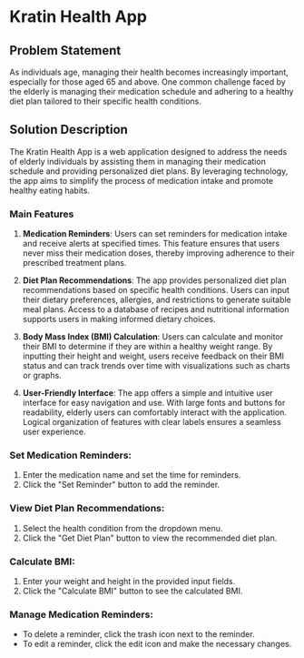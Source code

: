 # Kratin Health App

## Problem Statement
As individuals age, managing their health becomes increasingly important, especially for those aged 65 and above. One common challenge faced by the elderly is managing their medication schedule and adhering to a healthy diet plan tailored to their specific health conditions.

## Solution Description
The Kratin Health App is a web application designed to address the needs of elderly individuals by assisting them in managing their medication schedule and providing personalized diet plans. By leveraging technology, the app aims to simplify the process of medication intake and promote healthy eating habits.

### Main Features
1. **Medication Reminders**: Users can set reminders for medication intake and receive alerts at specified times. This feature ensures that users never miss their medication doses, thereby improving adherence to their prescribed treatment plans.

2. **Diet Plan Recommendations**: The app provides personalized diet plan recommendations based on specific health conditions. Users can input their dietary preferences, allergies, and restrictions to generate suitable meal plans. Access to a database of recipes and nutritional information supports users in making informed dietary choices.

3. **Body Mass Index (BMI) Calculation**: Users can calculate and monitor their BMI to determine if they are within a healthy weight range. By inputting their height and weight, users receive feedback on their BMI status and can track trends over time with visualizations such as charts or graphs.

4. **User-Friendly Interface**: The app offers a simple and intuitive user interface for easy navigation and use. With large fonts and buttons for readability, elderly users can comfortably interact with the application. Logical organization of features with clear labels ensures a seamless user experience.

### Set Medication Reminders:
1. Enter the medication name and set the time for reminders.
2. Click the "Set Reminder" button to add the reminder.

### View Diet Plan Recommendations:
1. Select the health condition from the dropdown menu.
2. Click the "Get Diet Plan" button to view the recommended diet plan.

### Calculate BMI:
1. Enter your weight and height in the provided input fields.
2. Click the "Calculate BMI" button to see the calculated BMI.

### Manage Medication Reminders:
- To delete a reminder, click the trash icon next to the reminder.
- To edit a reminder, click the edit icon and make the necessary changes.


